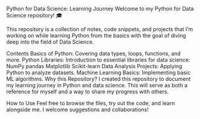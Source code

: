 Python for Data Science: Learning Journey
Welcome to my Python for Data Science repository! 🎓

This repository is a collection of notes, code snippets, and projects that I’m working on while learning Python from the basics with the goal of diving deep into the field of Data Science.

Contents
Basics of Python: Covering data types, loops, functions, and more.
Python Libraries: Introduction to essential libraries for data science:
NumPy
pandas
Matplotlib
Scikit-learn
Data Analysis Projects: Applying Python to analyze datasets.
Machine Learning Basics: Implementing basic ML algorithms.
Why this Repository?
I created this repository to document my learning journey in Python and data science. This will serve as both a reference for myself and a way to share my progress with others.

How to Use
Feel free to browse the files, try out the code, and learn alongside me. I welcome suggestions and collaborations!